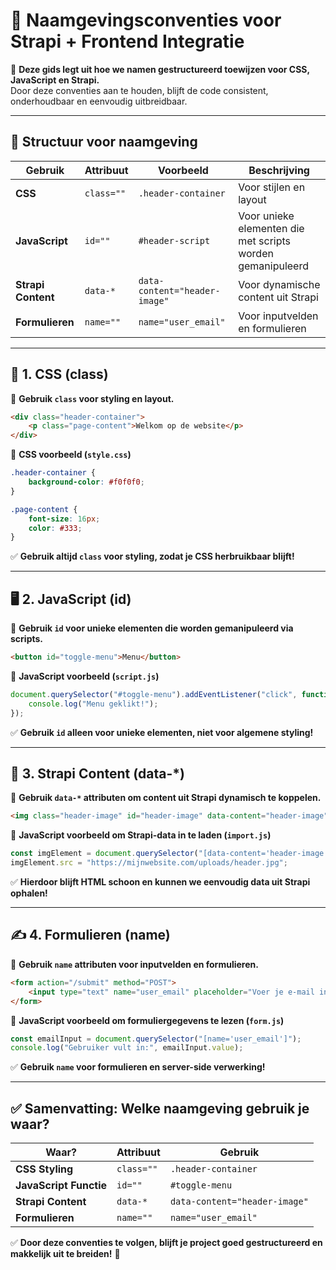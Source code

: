 # 📖 Naamgevingsconventies voor Strapi + Frontend Integratie

🚀 **Deze gids legt uit hoe we namen gestructureerd toewijzen voor CSS, JavaScript en Strapi.**  
Door deze conventies aan te houden, blijft de code consistent, onderhoudbaar en eenvoudig uitbreidbaar.  

---

## 📌 Structuur voor naamgeving

| **Gebruik**        | **Attribuut**  | **Voorbeeld**         | **Beschrijving** |
|-------------------|--------------|----------------------|-----------------|
| **CSS**          | `class=""`    | `.header-container`  | Voor stijlen en layout |
| **JavaScript**   | `id=""`       | `#header-script`     | Voor unieke elementen die met scripts worden gemanipuleerd |
| **Strapi Content** | `data-*`      | `data-content="header-image"` | Voor dynamische content uit Strapi |
| **Formulieren**   | `name=""`     | `name="user_email"`  | Voor inputvelden en formulieren |

---

## 🎨 **1. CSS (class)**
📌 **Gebruik `class` voor styling en layout.**  

```html
<div class="header-container">
    <p class="page-content">Welkom op de website</p>
</div>
```
🔹 **CSS voorbeeld (`style.css`)**  
```css
.header-container {
    background-color: #f0f0f0;
}

.page-content {
    font-size: 16px;
    color: #333;
}
```
✅ **Gebruik altijd `class` voor styling, zodat je CSS herbruikbaar blijft!**  

---

## 🖥️ **2. JavaScript (id)**
📌 **Gebruik `id` voor unieke elementen die worden gemanipuleerd via scripts.**  

```html
<button id="toggle-menu">Menu</button>
```
🔹 **JavaScript voorbeeld (`script.js`)**  
```js
document.querySelector("#toggle-menu").addEventListener("click", function() {
    console.log("Menu geklikt!");
});
```
✅ **Gebruik `id` alleen voor unieke elementen, niet voor algemene styling!**  

---

## 🔗 **3. Strapi Content (data-*)**
📌 **Gebruik `data-*` attributen om content uit Strapi dynamisch te koppelen.**  

```html
<img class="header-image" id="header-image" data-content="header-image" src="" alt="Header Image" />
```
🔹 **JavaScript voorbeeld om Strapi-data in te laden (`import.js`)**  
```js
const imgElement = document.querySelector("[data-content='header-image']");
imgElement.src = "https://mijnwebsite.com/uploads/header.jpg";
```
✅ **Hierdoor blijft HTML schoon en kunnen we eenvoudig data uit Strapi ophalen!**  

---

## ✍️ **4. Formulieren (name)**
📌 **Gebruik `name` attributen voor inputvelden en formulieren.**  

```html
<form action="/submit" method="POST">
    <input type="text" name="user_email" placeholder="Voer je e-mail in">
</form>
```
🔹 **JavaScript voorbeeld om formuliergegevens te lezen (`form.js`)**  
```js
const emailInput = document.querySelector("[name='user_email']");
console.log("Gebruiker vult in:", emailInput.value);
```
✅ **Gebruik `name` voor formulieren en server-side verwerking!**  

---

## ✅ **Samenvatting: Welke naamgeving gebruik je waar?**

| **Waar?**       | **Attribuut**  | **Gebruik** |
|---------------|--------------|------------|
| **CSS Styling** | `class=""`  | `.header-container` |
| **JavaScript Functie** | `id=""` | `#toggle-menu` |
| **Strapi Content** | `data-*` | `data-content="header-image"` |
| **Formulieren** | `name=""` | `name="user_email"` |

✅ **Door deze conventies te volgen, blijft je project goed gestructureerd en makkelijk uit te breiden!** 🚀
